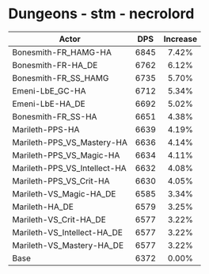 # Dungeons - stm - necrolord
| Actor | DPS | Increase |
|---|:---:|:---:|
|Bonesmith-FR_HAMG-HA|6845|7.42%|
|Bonesmith-FR-HA_DE|6762|6.12%|
|Bonesmith-FR_SS_HAMG|6735|5.70%|
|Emeni-LbE_GC-HA|6712|5.34%|
|Emeni-LbE-HA_DE|6692|5.02%|
|Bonesmith-FR_SS-HA|6651|4.38%|
|Marileth-PPS-HA|6639|4.19%|
|Marileth-PPS_VS_Mastery-HA|6636|4.14%|
|Marileth-PPS_VS_Magic-HA|6634|4.11%|
|Marileth-PPS_VS_Intellect-HA|6632|4.08%|
|Marileth-PPS_VS_Crit-HA|6630|4.05%|
|Marileth-VS_Magic-HA_DE|6585|3.34%|
|Marileth-HA_DE|6579|3.25%|
|Marileth-VS_Crit-HA_DE|6577|3.22%|
|Marileth-VS_Intellect-HA_DE|6577|3.22%|
|Marileth-VS_Mastery-HA_DE|6577|3.22%|
|Base|6372|0.00%|
